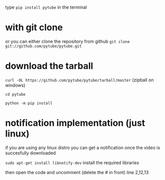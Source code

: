 type `pip install pytube` in the terminal
# with git clone
or you can either clone the repository from github  `git clone git://github.com/pytube/pytube.git`
# download the tarball
`curl -OL https://github.com/pytube/pytube/tarball/master` (zipball on windows)

`cd pytube`

`python -m pip install`
# notification implementation (just linux)
if you are using any linux distro you can get a notification once the video is succesfully downloaded

` sudo apt-get install libnotify-dev ` install the required libraries

then open the code and uncomment (delete the # in front) line 2,12,13

